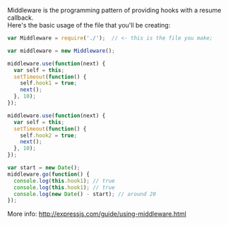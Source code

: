 Middleware is the programming pattern of providing hooks with a resume callback.  
Here's the basic usage of the file that you'll be creating:

```js
var Middleware = require('./');  // <- this is the file you make;

var middleware = new Middleware();

middleware.use(function(next) {
  var self = this;
  setTimeout(function() {
    self.hook1 = true;
    next();
  }, 10);
});

middleware.use(function(next) {
  var self = this;
  setTimeout(function() {
    self.hook2 = true;
    next();
  }, 10);
});

var start = new Date();
middleware.go(function() {
  console.log(this.hook1); // true
  console.log(this.hook1); // true
  console.log(new Date() - start); // around 20
});
```

More info: http://expressjs.com/guide/using-middleware.html
